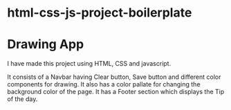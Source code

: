# html-css-js-project-boilerplate

# Drawing App

I have made this project using HTML, CSS and javascript.

It consists of a Navbar having Clear button, Save button and different color components for drawing. It also has a color pallate for changing the background color of the page. It has a Footer section which displays the Tip of the day.
